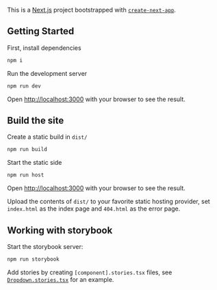 This is a [Next.js](https://nextjs.org) project bootstrapped with [`create-next-app`](https://nextjs.org/docs/app/api-reference/cli/create-next-app).

## Getting Started

First, install dependencies

```bash
npm i
```

Run the development server

```bash
npm run dev
```

Open [http://localhost:3000](http://localhost:3000) with your browser to see the result.

## Build the site

Create a static build in `dist/`

```bash
npm run build
```

Start the static side
```bash
npm run host
```

Open [http://localhost:3000](http://localhost:3000) with your browser to see the result.

Upload the contents of `dist/` to your favorite static hosting provider, set `index.html` as the index page and `404.html` as the error page.

## Working with storybook

Start the storybook server:

```bash
npm run storybook
```

Add stories by creating `[component].stories.tsx` files, see [`Dropdown.stories.tsx`](./src/components/Dropdown/Dropdown.stories.tsx) for an example.
